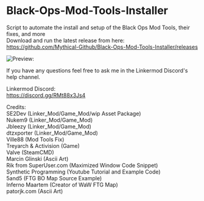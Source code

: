 # Black-Ops-Mod-Tools-Installer
Script to automate the install and setup of the Black Ops Mod Tools, their fixes, and more\
Download and run the latest release from here:\
https://github.com/Mythical-Github/Black-Ops-Mod-Tools-Installer/releases

![Preview:](https://cdn.discordapp.com/attachments/868600140880023592/876044651717591081/Black_Ops_Mod_Tools_Installer_Example.PNG)

If you have any questions feel free to ask me in the Linkermod Discord's help channel.

Linkermod Discord:\
https://discord.gg/RMt88x3Js4

Credits:\
SE2Dev (Linker_Mod/Game_Mod/wip Asset Package)\
Nukem9 (Linker_Mod/Game_Mod)\
Jbleezy (Linker_Mod/Game_Mod)\
dtzxporter (Linker_Mod/Game_Mod)\
Ville88 (Mod Tools Fix)\
Treyarch & Activision (Game)\
Valve (SteamCMD)\
Marcin Glinski (Ascii Art)\
Rik from SuperUser.com (Maximized Window Code Snippet)\
Synthetic Programming (Youtube Tutorial and Example Code)\
5and5 (FTG BO Map Source Example)\
Inferno Maartem (Creator of WaW FTG Map)\
patorjk.com (Ascii Art)

